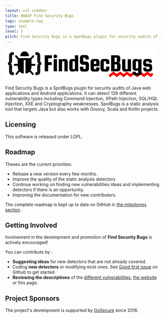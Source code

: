 ```yaml
---
layout: col-sidebar
title: OWASP Find Security Bugs
tags: example-tag
type: tool
level: 3
pitch: Find Security Bugs is a SpotBugs plugin for security audits of Java web applications and Android applications.
---
```


![Find Security Bugs logo](./assets/images/fsb.png)

Find Security Bugs is a SpotBugs plugin for security audits of Java web applications and Android applications. It can detect 128 different vulnerability types including Command Injection, XPath Injection, SQL/HQL Injection, XXE and Cryptography weaknesses. SpotBugs is a static analysis tool that targets Java but also works with Groovy, Scala and Kotlin projects.


## Licensing

This software is released under LGPL.

## Roadmap

Theses are the current priorities:
 - Release a new version every few months.
 - Improve the quality of the static analysis detectors
 - Continue working on finding new vulnerabilities ideas and implementing detectors if there is an opportunity.
 - Improving the documentation for new contributors.

 The complete roadmap is kept up to date on GitHub in [the milestones section](https://github.com/find-sec-bugs/find-sec-bugs/milestones).

## Getting Involved

Involvement in the development and promotion of **Find Security Bugs** is actively encouraged!

You can contribute by :

 - **Suggesting ideas** for new detectors that are not already covered.
 - Coding **new detectors** or modifying exist ones. See [Good first issue](https://github.com/find-sec-bugs/find-sec-bugs/issues?q=is%3Aopen+is%3Aissue+label%3A%22good+first+issue%22) on Github to get started
 - **Reviewing the descriptions** of the [different vulnerabilities](https://find-sec-bugs.github.io/bugs.htm), [the website](https://find-sec-bugs.github.io) or this page.

## Project Sponsors

The project's development is supported by [GoSecure](https://www.gosecure.net/) since 2016.

